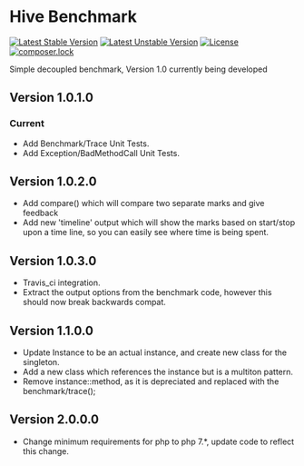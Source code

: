 # Hive Benchmark
[![Latest Stable Version](https://poser.pugx.org/hive/benchmark/v/stable?format=flat-square)](https://packagist.org/packages/hive/benchmark)
[![Latest Unstable Version](https://poser.pugx.org/hive/benchmark/v/unstable?format=flat-square)](https://packagist.org/packages/hive/benchmark)
[![License](https://poser.pugx.org/hive/benchmark/license?format=flat-square)](https://packagist.org/packages/hive/benchmark)
[![composer.lock](https://poser.pugx.org/hive/benchmark/composerlock?format=flat-square)](https://packagist.org/packages/hive/benchmark)


Simple decoupled benchmark, Version 1.0 currently being developed

## Version 1.0.1.0

 ### Current
 * Add Benchmark/Trace Unit Tests. 
 * Add Exception/BadMethodCall Unit Tests. 

## Version 1.0.2.0

 * Add compare() which will compare two separate marks and give feedback
 * Add new 'timeline' output which will show the marks based on start/stop upon a time line, so you can easily see where time is being spent. 
 
## Version 1.0.3.0 

 * Travis_ci integration. 
 * Extract the output options from the benchmark code, however this should now break backwards compat.  

## Version 1.1.0.0

 * Update Instance to be an actual instance, and create new class for the singleton. 
 * Add a new class which references the instance but is a multiton pattern. 
 * Remove instance::method, as it is depreciated and replaced with the benchmark/trace(); 


## Version 2.0.0.0

 * Change minimum requirements for php to php 7.*, update code to reflect this change. 